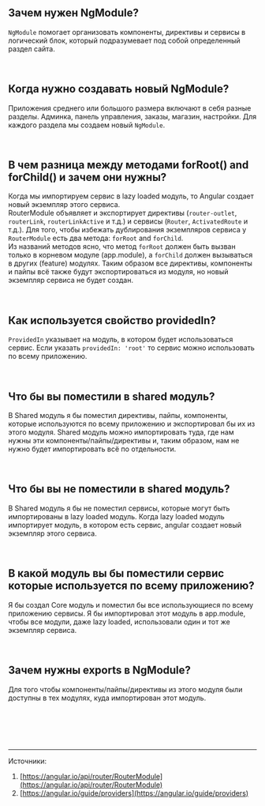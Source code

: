 ## <a name="what-is"></a>Зачем нужен NgModule?

`NgModule` помогает организовать компоненты, директивы и сервисы в логический блок, который подразумевает под собой определенный раздел сайта.

<br/>

## <a name="when-to-create"></a>Когда нужно создавать новый NgModule?

Приложения среднего или большого размера включают в себя разные разделы. Админка, панель управления, заказы, магазин, настройки. Для каждого раздела мы создаем новый `NgModule`.

<br/>

## <a name="for-root-for-child"></a>В чем разница между методами forRoot() and forChild() и зачем они нужны?

Когда мы импортируем сервис в lazy loaded модуль, то Angular создает новый экземпляр этого сервиса.
<br/>
RouterModule объявляет и экспортирует директивы (`router-outlet`, `routerLink`, `routerLinkActive` и т.д.) и сервисы (`Router`, `ActivatedRoute` и т.д.). Для того, чтобы избежать дублирования экземпляров сервиса у `RouterModule` есть два метода: `forRoot` and `forChild`.
<br/>
Из названий методов ясно, что метод `forRoot` должен быть вызван только в корневом модуле (app.module), а `forChild` должен вызываться в других (feature) модулях. Таким образом все директивы, компоненты и пайпы всё также будут экспортироваться из модуля, но новый экземпляр сервиса не будет создан.

<br/>

## <a name="provideIn"></a>Как используется свойство providedIn?

`ProvidedIn` указывает на модуль, в котором будет использоваться сервис. Если указать `providedIn: 'root'` то сервис можно использовать по всему приложению.

<br/>

## <a name="not-shared-module"></a>Что бы вы поместили в shared модуль?

В Shared модуль я бы поместил директивы, пайпы, компоненты, которые используются по всему приложению и экспортировал бы их из этого модуля. Shared модуль можно импортировать туда, где нам нужны эти компоненты/пайпы/директивы и, таким образом, нам не нужно будет импортировать всё по отдельности.

<br/>

## <a name="shared-module"></a>Что бы вы не поместили в shared модуль?

В Shared модуль я бы не поместил сервисы, которые могут быть импортированы в lazy loaded модуль. Когда lazy loaded модуль импортирует модуль, в котором есть сервис, angular создает новый экземпляр этого сервиса.

<br/>

## <a name="where-to-put"></a>В какой модуль вы бы поместили сервис которые используется по всему приложению?

Я бы создал Core модуль и поместил бы все использующиеся по всему приложению сервисы. Я бы импортировал этот модуль в app.module, чтобы все модули, даже lazy loaded, использовали один и тот же экземпляр сервиса.

<br/>

## <a name="exports"></a>Зачем нужны exports в NgModule?

Для того чтобы компоненты/пайпы/директивы из этого модуля были доступны в тех модулях, куда импортирован этот модуль.

<br/>
<br/>
<br/>
<br/>

<hr/>

Источники:<br/>

1. [https://angular.io/api/router/RouterModule](https://angular.io/api/router/RouterModule)
1. [https://angular.io/guide/providers](https://angular.io/guide/providers)
